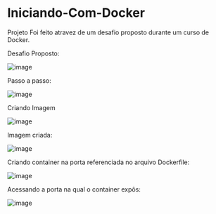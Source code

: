 # Iniciando-Com-Docker
Projeto Foi feito atravez de um desafio proposto durante um curso de Docker.

Desafio Proposto:

![image](https://user-images.githubusercontent.com/69221000/197363009-5942dfd7-0dfa-4bab-9564-36230a86d184.png)

Passo a passo:

![image](https://user-images.githubusercontent.com/69221000/197363492-1c49da36-e7c2-4cd9-ba72-408627360acd.png)

Criando Imagem

![image](https://user-images.githubusercontent.com/69221000/197363712-041762e2-0613-4d2d-8e6d-117b22c52d45.png)

Imagem criada:

![image](https://user-images.githubusercontent.com/69221000/197363725-3c82da4c-c620-4d6c-92c5-ece3b421eb47.png)

Criando container na porta referenciada no arquivo Dockerfile:

![image](https://user-images.githubusercontent.com/69221000/197363732-9e422a98-d515-4421-9e58-a8ba1299f3a6.png)

Acessando a porta na qual o container expôs:

![image](https://user-images.githubusercontent.com/69221000/197363744-91ed2c36-da6c-470e-9e91-0a3526fd64b4.png)

